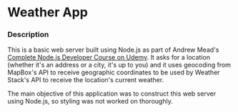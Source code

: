 # Weather App

### Description

This is a basic web server built using Node.js as part of Andrew Mead's [Complete Node.js Developer Course on Udemy](https://www.udemy.com/course/the-complete-nodejs-developer-course-2/). It asks for a location (whether it's an address or a city, it's up to you) and it uses geocoding from MapBox's API to receive geographic coordinates to be used by Weather Stack's API to receive the location's current weather.

The main objective of this application was to construct this web server using Node.js, so styling was not worked on thoroughly.
